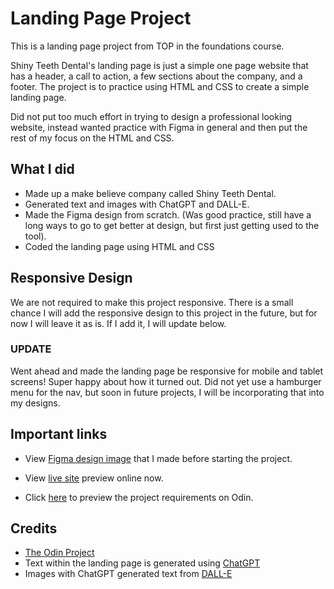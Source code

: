 # Landing Page Project

This is a landing page project from TOP in the foundations course.

Shiny Teeth Dental's landing page is just a simple one page website that has a header, a call to action, a few sections about the company, and a footer. The project is to practice using HTML and CSS to create a simple landing page.

Did not put too much effort in trying to design a professional looking website, instead wanted practice with Figma in general and then put the rest of my focus on the HTML and CSS.

## What I did

- Made up a make believe company called Shiny Teeth Dental.
- Generated text and images with ChatGPT and DALL-E.
- Made the Figma design from scratch. (Was good practice, still have a long ways to go to get better at design, but first just getting used to the tool).
- Coded the landing page using HTML and CSS

## Responsive Design

We are not required to make this project responsive. There is a small chance I will add the responsive design to this project in the future, but for now I will leave it as is. If I add it, I will update below.

### UPDATE

Went ahead and made the landing page be responsive for mobile and tablet screens! Super happy about how it turned out. Did not yet use a hamburger menu for the nav, but soon in future projects, I will be incorporating that into my designs.

## Important links

- View [Figma design image](./my-design/figma-design.png) that I made before starting the project.

- View [live site](https://jasony199.github.io/odin-landing-page/) preview online now.

- Click [here](https://www.theodinproject.com/lessons/foundations-landing-page) to preview the project requirements on Odin.

## Credits

- [The Odin Project](https://www.theodinproject.com/)
- Text within the landing page is generated using [ChatGPT](https://openai.com/chatgpt/)
- Images with ChatGPT generated text from [DALL-E](https://openai.com/dall-e/)
